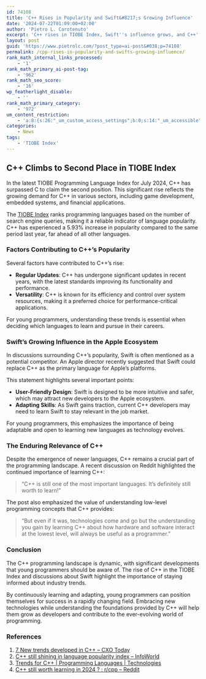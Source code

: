 ```yaml
---
id: 74108
title: 'C++ Rises in Popularity and Swift&#8217;s Growing Influence'
date: '2024-07-22T01:09:00+02:00'
author: 'Pietro L. Carotenuto'
excerpt: 'C++ rises in TIOBE Index, Swift''s influence grows, and C++''s enduring relevance in programming.'
layout: post
guid: 'https://www.pietrolc.com/?post_type=ai-post&#038;p=74108'
permalink: /cpp-rises-in-popularity-and-swifts-growing-influence/
rank_math_internal_links_processed:
    - '1'
rank_math_primary_ai-post-tag:
    - '962'
rank_math_seo_score:
    - '16'
wp_featherlight_disable:
    - ''
rank_math_primary_category:
    - '972'
um_content_restriction:
    - 'a:8:{s:26:"_um_custom_access_settings";b:0;s:14:"_um_accessible";i:0;s:28:"_um_access_hide_from_queries";b:0;s:19:"_um_noaccess_action";i:0;s:30:"_um_restrict_by_custom_message";i:0;s:27:"_um_restrict_custom_message";s:0:"";s:19:"_um_access_redirect";i:0;s:23:"_um_access_redirect_url";s:0:"";}'
categories:
    - News
tags:
    - 'TIOBE Index'
---
```


## C++ Climbs to Second Place in TIOBE Index

In the latest TIOBE Programming Language Index for July 2024, C++ has surpassed C to claim the second position. This significant rise reflects the growing demand for C++ in various sectors, including game development, embedded systems, and financial applications.

The [TIOBE Index](https://www.pietrolc.com/tag/tiobe-index/) ranks programming languages based on the number of search engine queries, making it a reliable indicator of language popularity. C++ has experienced a 5.93% increase in popularity compared to the same period last year, far ahead of all other languages.

### Factors Contributing to C++’s Popularity

Several factors have contributed to C++’s rise:

* **Regular Updates**: C++ has undergone significant updates in recent years, with the latest standards improving its functionality and performance.
* **Versatility**: C++ is known for its efficiency and control over system resources, making it a preferred choice for performance-critical applications.

For young programmers, understanding these trends is essential when deciding which languages to learn and pursue in their careers.

### Swift’s Growing Influence in the Apple Ecosystem

In discussions surrounding C++’s popularity, Swift is often mentioned as a potential competitor. An Apple director recently suggested that Swift could replace C++ as the primary language for Apple’s platforms.

This statement highlights several important points:

* **User-Friendly Design**: Swift is designed to be more intuitive and safer, which may attract new developers to the Apple ecosystem.
* **Adapting Skills**: As Swift gains traction, current C++ developers may need to learn Swift to stay relevant in the job market.

For young programmers, this emphasizes the importance of being adaptable and open to learning new languages as technology evolves.

### The Enduring Relevance of C++

Despite the emergence of newer languages, C++ remains a crucial part of the programming landscape. A recent discussion on Reddit highlighted the continued importance of learning C++:

> “C++ is still one of the most important languages. It’s definitely still worth to learn!”

The post also emphasized the value of understanding low-level programming concepts that C++ provides:

> “But even if it was, technologies come and go but the understanding you gain by learning C++ about how hardware and software interact at the lowest level, will always be useful as a programmer.”

### Conclusion

The C++ programming landscape is dynamic, with significant developments that young programmers should be aware of. The rise of C++ in the TIOBE Index and discussions about Swift highlight the importance of staying informed about industry trends.

By continuously learning and adapting, young programmers can position themselves for success in a rapidly changing field. Embracing new technologies while understanding the foundations provided by C++ will help them grow as developers and contribute to the ever-evolving world of programming.

### References

1.  [7 New trends developed in C++ – CXO Today](https://cxotoday.com/specials/7-new-trends-developed-in-c/)
2.  [C++ still shining in language popularity index – InfoWorld](https://www.infoworld.com/article/2337948/c-still-shining-in-language-popularity-index.html)
3.  [Trends for C++ | Programming Languages | Technologies](https://stacktrends.dev/technologies/programming-languages/cplusplus/)
4.  [C++ still worth learning in 2024 ? : r/cpp – Reddit](https://www.reddit.com/r/cpp/comments/190otqu/c_still_worth_learning_in_2024/)